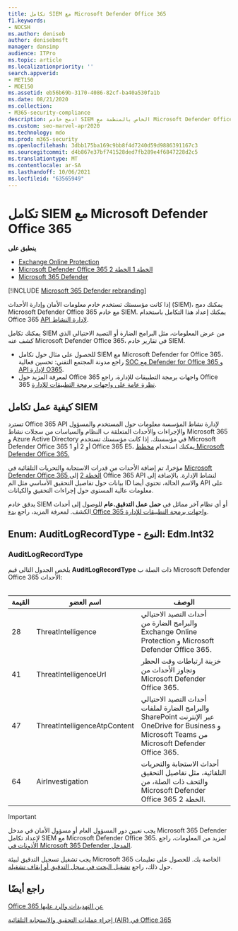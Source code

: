 ```yaml
---
title: تكامل SIEM مع Microsoft Defender Office 365
f1.keywords:
- NOCSH
ms.author: deniseb
author: denisebmsft
manager: dansimp
audience: ITPro
ms.topic: article
ms.localizationpriority: ''
search.appverid:
- MET150
- MOE150
ms.assetid: eb56b69b-3170-4086-82cf-ba40a530fa1b
ms.date: 08/21/2020
ms.collection:
- M365-security-compliance
description: ادمج خادم SIEM الخاص بالمنظمة مع Microsoft Defender Office 365 المخاطر ذات الصلة في Office 365 API لإدارة النشاط.
ms.custom: seo-marvel-apr2020
ms.technology: mdo
ms.prod: m365-security
ms.openlocfilehash: 3dbb175ba169c9bb8f4d7240d59d9886391167c3
ms.sourcegitcommit: d4b867e37bf741528ded7fb289e4f6847228d2c5
ms.translationtype: MT
ms.contentlocale: ar-SA
ms.lasthandoff: 10/06/2021
ms.locfileid: "63565949"
---
```

# <a name="siem-integration-with-microsoft-defender-for-office-365"></a>تكامل SIEM مع Microsoft Defender Office 365

**ينطبق على**
- [Exchange Online Protection](exchange-online-protection-overview.md)
- [Microsoft Defender Office 365 الخطة 1 الخطة 2](defender-for-office-365.md)
- [Microsoft 365 Defender](../defender/microsoft-365-defender.md)

[!INCLUDE [Microsoft 365 Defender rebranding](../includes/microsoft-defender-for-office.md)]


إذا كانت مؤسستك تستخدم خادم معلومات الأمان وإدارة الأحداث (SIEM)، يمكنك دمج Microsoft Defender Office 365 مع خادم SIEM. يمكنك إعداد هذا التكامل باستخدام Office 365 [API لإدارة النشاط](/office/office-365-management-api/office-365-management-activity-api-reference).

يمكنك تكامل SIEM من عرض المعلومات، مثل البرامج الضارة أو التصيد الاحتيالي الذي كشف عنه Microsoft Defender Office 365، في تقارير خادم SIEM.

- للحصول على مثال حول تكامل SIEM مع Microsoft Defender for Office 365، راجع مدونة المجتمع التقني: تحسين فعالية [SOC مع Defender for Office 365 و API لإدارة O365](https://techcommunity.microsoft.com/t5/microsoft-security-and/improve-the-effectiveness-of-your-soc-with-office-365-atp-and/ba-p/1525185).
- لمعرفة المزيد حول Office 365 واجهات برمجة التطبيقات للإدارة، راجع Office 365 [نظرة عامة على واجهات برمجة التطبيقات للإدارة](/office/office-365-management-api/office-365-management-apis-overview).

## <a name="how-siem-integration-works"></a>كيفية عمل تكامل SIEM

تسترد Office 365 API لإدارة نشاط المؤسسة معلومات حول المستخدم والمسؤول والإجراءات والأحداث المتعلقة ب النظام والسياسات من سجلات نشاط Microsoft 365 و Azure Active Directory في مؤسستك. إذا كانت مؤسستك تستخدم Microsoft Defender Office 365 1 أو 2 أو Office 365 E5، يمكنك استخدام [مخطط Microsoft Defender Office 365.](/office/office-365-management-api/office-365-management-activity-api-schema#office-365-advanced-threat-protection-and-threat-investigation-and-response-schema)

مؤخرا، تم إضافة الأحداث من قدرات الاستجابة والتحريات التلقائية في [Microsoft Defender Office 365 الخطة 2](defender-for-office-365.md#microsoft-defender-for-office-365-plan-1-and-plan-2) إلى Office 365 API لنشاط الإدارة. بالإضافة إلى بيانات حول تفاصيل التحقيق الأساسي مثل الم ID والاسم الحالة، تحتوي أيضا API على معلومات عالية المستوى حول إجراءات التحقيق والكيانات.

يدقق خادم SIEM أو أي نظام آخر مماثل في **حمل عمل التدقيق.عام** للوصول إلى أحداث الكشف. لمعرفة المزيد، راجع [بدء Office 365 واجهات برمجة التطبيقات للإدارة](/office/office-365-management-api/get-started-with-office-365-management-apis).

## <a name="enum-auditlogrecordtype---type-edmint32"></a>Enum: AuditLogRecordType - النوع: Edm.Int32

### <a name="auditlogrecordtype"></a>AuditLogRecordType

يلخص الجدول التالي قيم **AuditLogRecordType** ذات الصلة ب Microsoft Defender Office 365 الأحداث:<br/><br/>

| القيمة | اسم العضو | الوصف |
|---|---|---|
| 28| ThreatIntelligence | أحداث التصيد الاحتيالي والبرامج الضارة من Exchange Online Protection و Microsoft Defender Office 365. |
| 41| ThreatIntelligenceUrl | خزينة ارتباطات وقت الحظر وتجاوز الأحداث من Microsoft Defender Office 365. |
| 47| ThreatIntelligenceAtpContent | أحداث التصيد الاحتيالي والبرامج الضارة لملفات SharePoint عبر الإنترنت OneDrive for Business و Microsoft Teams من Microsoft Defender Office 365. |
| 64| AirInvestigation | أحداث الاستجابة والتحريات التلقائية، مثل تفاصيل التحقيق والتحف ذات الصلة، من Microsoft Defender Office 365 الخطة 2. |

> [!IMPORTANT]
> يجب تعيين دور المسؤول العام أو مسؤول الأمان في مدخل Microsoft 365 Defender لإعداد تكامل SIEM مع Microsoft Defender Office 365. لمزيد من المعلومات، راجع [الأذونات في Microsoft 365 Defender المدخل](permissions-microsoft-365-security-center.md).
>
> يجب تشغيل تسجيل التدقيق لبيئة Microsoft 365 الخاصة بك. للحصول على تعليمات حول ذلك، راجع [تشغيل البحث في سجل التدقيق أو إيقاف تشغيله](../../compliance/turn-audit-log-search-on-or-off.md).

## <a name="see-also"></a>راجع أيضًا

[Office 365 عن التهديدات والرد عليها](office-365-ti.md)

[إجراء عمليات التحقيق والاستجابة التلقائية (AIR) في Office 365](automated-investigation-response-office.md)